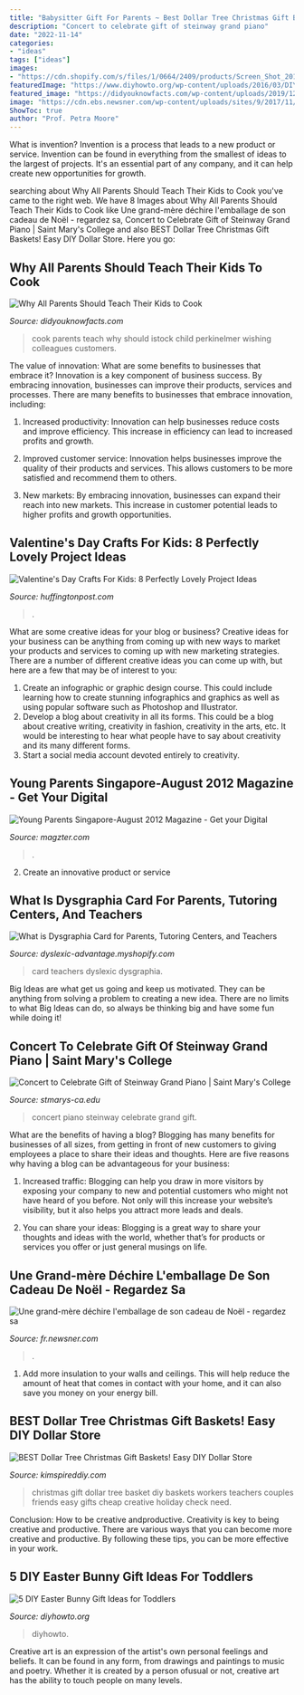 ```yaml
---
title: "Babysitter Gift For Parents ~ Best Dollar Tree Christmas Gift Baskets! Easy Diy Dollar Store"
description: "Concert to celebrate gift of steinway grand piano"
date: "2022-11-14"
categories:
- "ideas"
tags: ["ideas"]
images:
- "https://cdn.shopify.com/s/files/1/0664/2409/products/Screen_Shot_2014-10-28_at_11.36.22_AM_grande.jpg?v=1414525821"
featuredImage: "https://www.diyhowto.org/wp-content/uploads/2016/03/DIY-Envelope-Bunny-Treat-Easter-Bunny-Gift-Ideas.jpg"
featured_image: "https://didyouknowfacts.com/wp-content/uploads/2019/12/iStock-1069546388.jpg"
image: "https://cdn.ebs.newsner.com/wp-content/uploads/sites/9/2017/11/Grandma-gift-1.jpg"
ShowToc: true
author: "Prof. Petra Moore"
---
```



What is invention?
Invention is a process that leads to a new product or service. Invention can be found in everything from the smallest of ideas to the largest of projects. It's an essential part of any company, and it can help create new opportunities for growth.

	

		
searching about Why All Parents Should Teach Their Kids to Cook you've came to the right web. We have 8 Images about Why All Parents Should Teach Their Kids to Cook like Une grand-mère déchire l&#039;emballage de son cadeau de Noël - regardez sa, Concert to Celebrate Gift of Steinway Grand Piano | Saint Mary&#039;s College and also BEST Dollar Tree Christmas Gift Baskets! Easy DIY Dollar Store. Here you go:
		
    
## Why All Parents Should Teach Their Kids To Cook

<img loading=lazy src="https://didyouknowfacts.com/wp-content/uploads/2019/12/iStock-1069546388.jpg" onerror="this.onerror=null;this.src='https://tse2.mm.bing.net/th?id=OIP.eMGhCMpCsDuzdDT-GZ7MQgHaD4&amp;pid=15.1';" alt="Why All Parents Should Teach Their Kids to Cook">

_Source: didyouknowfacts.com_

>cook parents teach why should istock child perkinelmer wishing colleagues customers. 

	

The value of innovation: What are some benefits to businesses that embrace it?
Innovation is a key component of business success. By embracing innovation, businesses can improve their products, services and processes. There are many benefits to businesses that embrace innovation, including: 
1. Increased productivity: Innovation can help businesses reduce costs and improve efficiency. This increase in efficiency can lead to increased profits and growth.

2. Improved customer service: Innovation helps businesses improve the quality of their products and services. This allows customers to be more satisfied and recommend them to others.

3. New markets: By embracing innovation, businesses can expand their reach into new markets. This increase in customer potential leads to higher profits and growth opportunities.

    
## Valentine&#039;s Day Crafts For Kids: 8 Perfectly Lovely Project Ideas

<img loading=lazy src="https://s-i.huffpost.com/gen/982796/images/o-VALENTINES-DAY-CRAFTS-FOR-KIDS-facebook.jpg" onerror="this.onerror=null;this.src='https://tse4.mm.bing.net/th?id=OIP.7KCLsAysZgtS0M-PT-rhBQHaLH&amp;pid=15.1';" alt="Valentine&#039;s Day Crafts For Kids: 8 Perfectly Lovely Project Ideas">

_Source: huffingtonpost.com_

>. 

	

What are some creative ideas for your blog or business?
Creative ideas for your business can be anything from coming up with new ways to market your products and services to coming up with new marketing strategies. There are a number of different creative ideas you can come up with, but here are a few that may be of interest to you: 
1) Create an infographic or graphic design course. This could include learning how to create stunning infographics and graphics as well as using popular software such as Photoshop and Illustrator. 
2) Develop a blog about creativity in all its forms. This could be a blog about creative writing, creativity in fashion, creativity in the arts, etc. It would be interesting to hear what people have to say about creativity and its many different forms. 
3) Start a social media account devoted entirely to creativity.

    
## Young Parents Singapore-August 2012 Magazine - Get Your Digital

<img loading=lazy src="https://files.magzter.com/resize/magazine/1337179321/17/view/3.jpg" onerror="this.onerror=null;this.src='https://tse1.mm.bing.net/th?id=OIP.Pvb8TZVlwLqUtZk-ZivoMgHaJ7&amp;pid=15.1';" alt="Young Parents Singapore-August 2012 Magazine - Get your Digital">

_Source: magzter.com_

>. 

	

2. Create an innovative product or service 

    
## What Is Dysgraphia Card For Parents, Tutoring Centers, And Teachers

<img loading=lazy src="https://cdn.shopify.com/s/files/1/0664/2409/products/Screen_Shot_2014-10-28_at_11.36.22_AM_grande.jpg?v=1414525821" onerror="this.onerror=null;this.src='https://tse2.mm.bing.net/th?id=OIP.yZo0Ecy8-kR3uwztQTH8nQAAAA&amp;pid=15.1';" alt="What is Dysgraphia Card for Parents, Tutoring Centers, and Teachers">

_Source: dyslexic-advantage.myshopify.com_

>card teachers dyslexic dysgraphia. 

	

Big Ideas are what get us going and keep us motivated. They can be anything from solving a problem to creating a new idea. There are no limits to what Big Ideas can do, so always be thinking big and have some fun while doing it!

    
## Concert To Celebrate Gift Of Steinway Grand Piano | Saint Mary&#039;s College

<img loading=lazy src="https://www.stmarys-ca.edu/sites/default/files/styles/max_desktop/public/smc-piano-concert-005.jpg?itok=UO1Qh000" onerror="this.onerror=null;this.src='https://tse2.mm.bing.net/th?id=OIP.thILsat3N7Rk-SYw_zqdngHaE7&amp;pid=15.1';" alt="Concert to Celebrate Gift of Steinway Grand Piano | Saint Mary&#039;s College">

_Source: stmarys-ca.edu_

>concert piano steinway celebrate grand gift. 

	

What are the benefits of having a blog?
Blogging has many benefits for businesses of all sizes, from getting in front of new customers to giving employees a place to share their ideas and thoughts. Here are five reasons why having a blog can be advantageous for your business: 
1. Increased traffic: Blogging can help you draw in more visitors by exposing your company to new and potential customers who might not have heard of you before. Not only will this increase your website’s visibility, but it also helps you attract more leads and deals. 

2. You can share your ideas: Blogging is a great way to share your thoughts and ideas with the world, whether that’s for products or services you offer or just general musings on life.

    
## Une Grand-mère Déchire L&#039;emballage De Son Cadeau De Noël - Regardez Sa

<img loading=lazy src="https://cdn.ebs.newsner.com/wp-content/uploads/sites/9/2017/11/Grandma-gift-1.jpg" onerror="this.onerror=null;this.src='https://tse1.mm.bing.net/th?id=OIP.g6RK1Tnel4COUinCGoB77wHaD4&amp;pid=15.1';" alt="Une grand-mère déchire l&#039;emballage de son cadeau de Noël - regardez sa">

_Source: fr.newsner.com_

>. 

	

1. Add more insulation to your walls and ceilings. This will help reduce the amount of heat that comes in contact with your home, and it can also save you money on your energy bill.

    
## BEST Dollar Tree Christmas Gift Baskets! Easy DIY Dollar Store

<img loading=lazy src="https://kimspireddiy.com/wp-content/uploads/2019/11/Dollar-Tree-Christmas-Gift-Basket-Ideas-DIY.jpg" onerror="this.onerror=null;this.src='https://tse2.mm.bing.net/th?id=OIP.Uhgd6FUSKXUpNMv1QZlfJQHaLH&amp;pid=15.1';" alt="BEST Dollar Tree Christmas Gift Baskets! Easy DIY Dollar Store">

_Source: kimspireddiy.com_

>christmas gift dollar tree basket diy baskets workers teachers couples friends easy gifts cheap creative holiday check need. 

	

Conclusion: How to be creative andproductive.
Creativity is key to being creative and productive. There are various ways that you can become more creative and productive. By following these tips, you can be more effective in your work.

    
## 5 DIY Easter Bunny Gift Ideas For Toddlers

<img loading=lazy src="https://www.diyhowto.org/wp-content/uploads/2016/03/DIY-Envelope-Bunny-Treat-Easter-Bunny-Gift-Ideas.jpg" onerror="this.onerror=null;this.src='https://tse2.mm.bing.net/th?id=OIP.39EjAuTYK0jXUtnD53mOAQHaJ8&amp;pid=15.1';" alt="5 DIY Easter Bunny Gift Ideas for Toddlers">

_Source: diyhowto.org_

>diyhowto. 

	

Creative art is an expression of the artist's own personal feelings and beliefs. It can be found in any form, from drawings and paintings to music and poetry. Whether it is created by a person ofusual or not, creative art has the ability to touch people on many levels.

